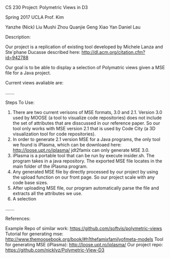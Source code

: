 CS 230 Project: Polymetric Views in D3

Spring 2017 UCLA
Prof. Kim

Yanzhe (Nick) Liu
Mushi Zhou
Quanjie Geng
Xiao Yan
Daniel Lau


Description:

Our project is a replication of existing tool developed by Michele Lanza and Ste´phane Ducasse described here:
http://dl.acm.org/citation.cfm?id=942788

Our goal is to be able to display a selection of Polymatric views given a MSE file for a Java project.

Current views avaliable are:

.......

Steps To Use:

1. There are two current verisons of MSE formats, 3.0 and 2.1. Version 3.0 used by MOOSE (a tool to visualize code repositories) does not include the set of attributes that are disscussed in our reference paper. So our tool only works with MSE version 2.1 that is used by Code City (a 3D visualization tool for code repositories).
2. In order to generate 2.1 version MSE for a Java programs, the only tool we found is iPlasma, which can be downloaed here: http://loose.upt.ro/iplasma/ jdt2famix can only generate MSE 3.0.
3. iPlasma is a portable tool that can be run by execute insider.sh. The program takes in a java repository. The exported MSE file locates in the main folder of the iPlasma program. 
4. Any generated MSE file by directly processed by our project by using the upload function on our front page. So our project scale with any code base sizes. 
5. After uploading MSE file, our program automatically parse the file and extracts all the attributes we use. 
6. A selection 

.......


References:

Example Repo of similar work: https://github.com/softvis/polymetric-views
Tutorial for generating mse: http://www.themoosebook.org/book/#h1thefamixfamilyofmeta-models
Tool for generating MSE (iPlasma): http://loose.upt.ro/iplasma/
Our project repo: https://github.com/nicklyz/Polymetric-View-D3

